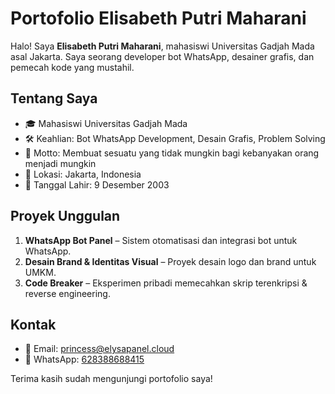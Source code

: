# Portofolio Elisabeth Putri Maharani

Halo! Saya **Elisabeth Putri Maharani**, mahasiswi Universitas Gadjah Mada asal Jakarta. Saya seorang developer bot WhatsApp, desainer grafis, dan pemecah kode yang mustahil.

## Tentang Saya

- 🎓 Mahasiswi Universitas Gadjah Mada
- 🛠️ Keahlian: Bot WhatsApp Development, Desain Grafis, Problem Solving
- 🌟 Motto: Membuat sesuatu yang tidak mungkin bagi kebanyakan orang menjadi mungkin
- 📍 Lokasi: Jakarta, Indonesia
- 🎂 Tanggal Lahir: 9 Desember 2003

## Proyek Unggulan

1. **WhatsApp Bot Panel** – Sistem otomatisasi dan integrasi bot untuk WhatsApp.
2. **Desain Brand & Identitas Visual** – Proyek desain logo dan brand untuk UMKM.
3. **Code Breaker** – Eksperimen pribadi memecahkan skrip terenkripsi & reverse engineering.

## Kontak

- 📧 Email: [princess@elysapanel.cloud](mailto:princess@elysapanel.cloud)
- 📱 WhatsApp: [628388688415](https://wa.me/628388688415)

Terima kasih sudah mengunjungi portofolio saya!
